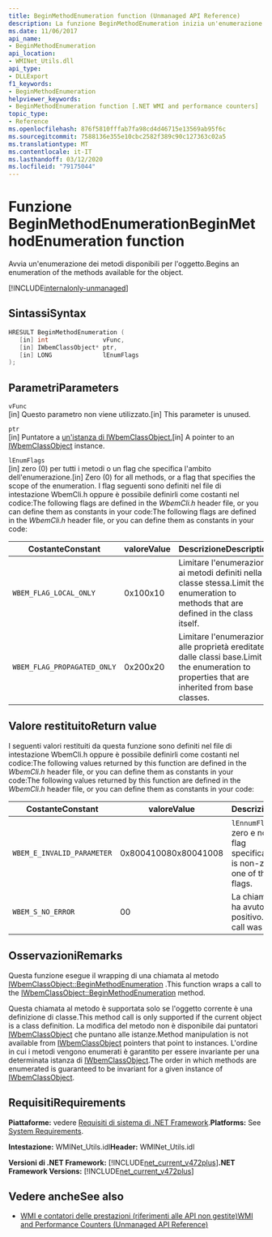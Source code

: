 ```yaml
---
title: BeginMethodEnumeration function (Unmanaged API Reference)
description: La funzione BeginMethodEnumeration inizia un'enumerazione dei metodi dell'oggetto
ms.date: 11/06/2017
api_name:
- BeginMethodEnumeration
api_location:
- WMINet_Utils.dll
api_type:
- DLLExport
f1_keywords:
- BeginMethodEnumeration
helpviewer_keywords:
- BeginMethodEnumeration function [.NET WMI and performance counters]
topic_type:
- Reference
ms.openlocfilehash: 876f5810fffab7fa98cd4d46715e13569ab95f6c
ms.sourcegitcommit: 7588136e355e10cbc2582f389c90c127363c02a5
ms.translationtype: MT
ms.contentlocale: it-IT
ms.lasthandoff: 03/12/2020
ms.locfileid: "79175044"
---
```

# <a name="beginmethodenumeration-function"></a><span data-ttu-id="34674-103">Funzione BeginMethodEnumeration</span><span class="sxs-lookup"><span data-stu-id="34674-103">BeginMethodEnumeration function</span></span>
<span data-ttu-id="34674-104">Avvia un'enumerazione dei metodi disponibili per l'oggetto.</span><span class="sxs-lookup"><span data-stu-id="34674-104">Begins an enumeration of the methods available for the object.</span></span>  

[!INCLUDE[internalonly-unmanaged](../../../../includes/internalonly-unmanaged.md)]

## <a name="syntax"></a><span data-ttu-id="34674-105">Sintassi</span><span class="sxs-lookup"><span data-stu-id="34674-105">Syntax</span></span>  
  
```cpp
HRESULT BeginMethodEnumeration (
   [in] int               vFunc,
   [in] IWbemClassObject* ptr,
   [in] LONG              lEnumFlags
);
```  

## <a name="parameters"></a><span data-ttu-id="34674-106">Parametri</span><span class="sxs-lookup"><span data-stu-id="34674-106">Parameters</span></span>

`vFunc`  
<span data-ttu-id="34674-107">[in] Questo parametro non viene utilizzato.</span><span class="sxs-lookup"><span data-stu-id="34674-107">[in] This parameter is unused.</span></span>

`ptr`  
<span data-ttu-id="34674-108">[in] Puntatore a [un'istanza di IWbemClassObject.](/windows/desktop/api/wbemcli/nn-wbemcli-iwbemclassobject)</span><span class="sxs-lookup"><span data-stu-id="34674-108">[in] A pointer to an [IWbemClassObject](/windows/desktop/api/wbemcli/nn-wbemcli-iwbemclassobject) instance.</span></span>

`lEnumFlags`  
<span data-ttu-id="34674-109">[in] zero (0) per tutti i metodi o un flag che specifica l'ambito dell'enumerazione.</span><span class="sxs-lookup"><span data-stu-id="34674-109">[in] Zero (0) for all methods, or a flag that specifies the scope of the enumeration.</span></span> <span data-ttu-id="34674-110">I flag seguenti sono definiti nel file di intestazione WbemCli.h oppure è possibile definirli come costanti nel codice:The following flags are defined in the *WbemCli.h* header file, or you can define them as constants in your code:</span><span class="sxs-lookup"><span data-stu-id="34674-110">The following flags are defined in the *WbemCli.h* header file, or you can define them as constants in your code:</span></span>

<span data-ttu-id="34674-111">Costante</span><span class="sxs-lookup"><span data-stu-id="34674-111">Constant</span></span>  |<span data-ttu-id="34674-112">valore</span><span class="sxs-lookup"><span data-stu-id="34674-112">Value</span></span>  |<span data-ttu-id="34674-113">Descrizione</span><span class="sxs-lookup"><span data-stu-id="34674-113">Description</span></span>  |
|---------|---------|---------|
| `WBEM_FLAG_LOCAL_ONLY` | <span data-ttu-id="34674-114">0x10</span><span class="sxs-lookup"><span data-stu-id="34674-114">0x10</span></span> | <span data-ttu-id="34674-115">Limitare l'enumerazione ai metodi definiti nella classe stessa.</span><span class="sxs-lookup"><span data-stu-id="34674-115">Limit the enumeration to methods that are defined in the class itself.</span></span> |
| `WBEM_FLAG_PROPAGATED_ONLY` |  <span data-ttu-id="34674-116">0x20</span><span class="sxs-lookup"><span data-stu-id="34674-116">0x20</span></span> | <span data-ttu-id="34674-117">Limitare l'enumerazione alle proprietà ereditate dalle classi base.</span><span class="sxs-lookup"><span data-stu-id="34674-117">Limit the enumeration to properties that are inherited from base classes.</span></span> |

## <a name="return-value"></a><span data-ttu-id="34674-118">Valore restituito</span><span class="sxs-lookup"><span data-stu-id="34674-118">Return value</span></span>

<span data-ttu-id="34674-119">I seguenti valori restituiti da questa funzione sono definiti nel file di intestazione WbemCli.h oppure è possibile definirli come costanti nel codice:The following values returned by this function are defined in the *WbemCli.h* header file, or you can define them as constants in your code:</span><span class="sxs-lookup"><span data-stu-id="34674-119">The following values returned by this function are defined in the *WbemCli.h* header file, or you can define them as constants in your code:</span></span>

|<span data-ttu-id="34674-120">Costante</span><span class="sxs-lookup"><span data-stu-id="34674-120">Constant</span></span>  |<span data-ttu-id="34674-121">valore</span><span class="sxs-lookup"><span data-stu-id="34674-121">Value</span></span>  |<span data-ttu-id="34674-122">Descrizione</span><span class="sxs-lookup"><span data-stu-id="34674-122">Description</span></span>  |
|---------|---------|---------|
|`WBEM_E_INVALID_PARAMETER` | <span data-ttu-id="34674-123">0x80041008</span><span class="sxs-lookup"><span data-stu-id="34674-123">0x80041008</span></span> | <span data-ttu-id="34674-124">`lEnnumFlags`è diverso da zero e non è uno dei flag specificati.</span><span class="sxs-lookup"><span data-stu-id="34674-124">`lEnnumFlags` is non-zero and is not one of the specified flags.</span></span> |
|`WBEM_S_NO_ERROR` | <span data-ttu-id="34674-125">0</span><span class="sxs-lookup"><span data-stu-id="34674-125">0</span></span> | <span data-ttu-id="34674-126">La chiamata di funzione ha avuto esito positivo.</span><span class="sxs-lookup"><span data-stu-id="34674-126">The function call was successful.</span></span>  |
  
## <a name="remarks"></a><span data-ttu-id="34674-127">Osservazioni</span><span class="sxs-lookup"><span data-stu-id="34674-127">Remarks</span></span>

<span data-ttu-id="34674-128">Questa funzione esegue il wrapping di una chiamata al metodo [IWbemClassObject::BeginMethodEnumeration](/windows/desktop/api/wbemcli/nf-wbemcli-iwbemclassobject-beginmethodenumeration) .</span><span class="sxs-lookup"><span data-stu-id="34674-128">This function wraps a call to the [IWbemClassObject::BeginMethodEnumeration](/windows/desktop/api/wbemcli/nf-wbemcli-iwbemclassobject-beginmethodenumeration) method.</span></span>

<span data-ttu-id="34674-129">Questa chiamata al metodo è supportata solo se l'oggetto corrente è una definizione di classe.</span><span class="sxs-lookup"><span data-stu-id="34674-129">This method call is only supported if the current object is a class definition.</span></span> <span data-ttu-id="34674-130">La modifica del metodo non è disponibile dai puntatori [IWbemClassObject](/windows/desktop/api/wbemcli/nn-wbemcli-iwbemclassobject) che puntano alle istanze.</span><span class="sxs-lookup"><span data-stu-id="34674-130">Method manipulation is not available from [IWbemClassObject](/windows/desktop/api/wbemcli/nn-wbemcli-iwbemclassobject) pointers that point to instances.</span></span> <span data-ttu-id="34674-131">L'ordine in cui i metodi vengono enumerati è garantito per essere invariante per una determinata istanza di [IWbemClassObject](/windows/desktop/api/wbemcli/nn-wbemcli-iwbemclassobject).</span><span class="sxs-lookup"><span data-stu-id="34674-131">The order in which methods are enumerated is guaranteed to be invariant for a given instance of [IWbemClassObject](/windows/desktop/api/wbemcli/nn-wbemcli-iwbemclassobject).</span></span>

## <a name="requirements"></a><span data-ttu-id="34674-132">Requisiti</span><span class="sxs-lookup"><span data-stu-id="34674-132">Requirements</span></span>  
 <span data-ttu-id="34674-133">**Piattaforme:** vedere [Requisiti di sistema di .NET Framework](../../get-started/system-requirements.md).</span><span class="sxs-lookup"><span data-stu-id="34674-133">**Platforms:** See [System Requirements](../../get-started/system-requirements.md).</span></span>  
  
 <span data-ttu-id="34674-134">**Intestazione:** WMINet_Utils.idl</span><span class="sxs-lookup"><span data-stu-id="34674-134">**Header:** WMINet_Utils.idl</span></span>  
  
 <span data-ttu-id="34674-135">**Versioni di .NET Framework:** [!INCLUDE[net_current_v472plus](../../../../includes/net-current-v472plus.md)]</span><span class="sxs-lookup"><span data-stu-id="34674-135">**.NET Framework Versions:** [!INCLUDE[net_current_v472plus](../../../../includes/net-current-v472plus.md)]</span></span>  
  
## <a name="see-also"></a><span data-ttu-id="34674-136">Vedere anche</span><span class="sxs-lookup"><span data-stu-id="34674-136">See also</span></span>

- [<span data-ttu-id="34674-137">WMI e contatori delle prestazioni (riferimenti alle API non gestite)</span><span class="sxs-lookup"><span data-stu-id="34674-137">WMI and Performance Counters (Unmanaged API Reference)</span></span>](index.md)
